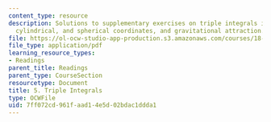 ```yaml
---
content_type: resource
description: Solutions to supplementary exercises on triple integrals in rectangular,
  cylindrical, and spherical coordinates, and gravitational attraction.
file: https://ol-ocw-studio-app-production.s3.amazonaws.com/courses/18-02-multivariable-calculus-fall-2007/7ff072cd961faad14e5d02bdac1ddda1_tripl_intgrl_sol.pdf
file_type: application/pdf
learning_resource_types:
- Readings
parent_title: Readings
parent_type: CourseSection
resourcetype: Document
title: 5. Triple Integrals
type: OCWFile
uid: 7ff072cd-961f-aad1-4e5d-02bdac1ddda1
---
```

